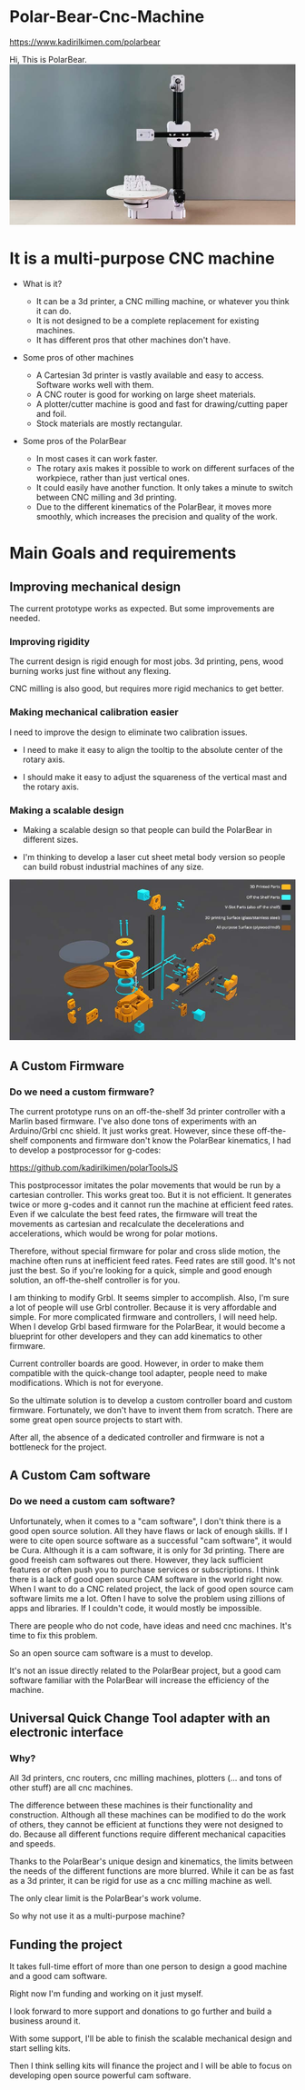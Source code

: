 # Polar-Bear-Cnc-Machine

https://www.kadirilkimen.com/polarbear

Hi, This is PolarBear.
![PolarBear CNC Machine](images/polar-bear.jpg "PolarBear")

# It is a multi-purpose CNC machine

* What is it?
  * It can be a 3d printer, a CNC milling machine, or whatever you think it can do.
  * It is not designed to be a complete replacement for existing machines.
  * It has different pros that other machines don't have.

* Some pros of other machines
  * A Cartesian 3d printer is vastly available and easy to access. Software works well with them.
  * A CNC router is good for working on large sheet materials.
  * A plotter/cutter machine is good and fast for drawing/cutting paper and foil.
  * Stock materials are mostly rectangular.

* Some pros of the PolarBear
  * In most cases it can work faster.
  * The rotary axis makes it possible to work on different surfaces of the workpiece, rather than just vertical ones.
  * It could easily have another function. It only takes a minute to switch between CNC milling and 3d printing.
  * Due to the different kinematics of the PolarBear, it moves more smoothly, which increases the precision and quality of the work.


# Main Goals and requirements

## Improving mechanical design

The current prototype works as expected. But some improvements are needed.

### Improving rigidity

The current design is rigid enough for most jobs. 3d printing, pens, wood burning works just fine without any flexing.

CNC milling is also good, but requires more rigid mechanics to get better.


### Making mechanical calibration easier

I need to improve the design to eliminate two calibration issues.

* I need to make it easy to align the tooltip to the absolute center of the rotary axis.

* I should make it easy to adjust the squareness of the vertical mast and the rotary axis.

### Making a scalable design

* Making a scalable design so that people can build the PolarBear in different sizes.

* I'm thinking to develop a laser cut sheet metal body version so people can build robust industrial machines of any size.

![PolarBear CNC Machine Exploded view](images/polar-bear-exploded-view.jpg "PolarBear")


## A Custom Firmware

### Do we need a custom firmware?

The current prototype runs on an off-the-shelf 3d printer controller with a Marlin based firmware. I've also done tons of experiments with an Arduino/Grbl cnc shield.
It just works great. However, since these off-the-shelf components and firmware don't know the PolarBear kinematics, I had to develop a postprocessor for g-codes:

https://github.com/kadirilkimen/polarToolsJS

This postprocessor imitates the polar movements that would be run by a cartesian controller. This works great too. But it is not efficient.
It generates twice or more g-codes and it cannot run the machine at efficient feed rates. Even if we calculate the best feed rates, the firmware will treat the movements as cartesian and recalculate the decelerations and accelerations, which would be wrong for polar motions.

Therefore, without special firmware for polar and cross slide motion, the machine often runs at inefficient feed rates.
Feed rates are still good. It's not just the best. So if you're looking for a quick, simple and good enough solution, an off-the-shelf controller is for you.

I am thinking to modify Grbl. It seems simpler to accomplish. Also, I'm sure a lot of people will use Grbl controller. Because it is very affordable and simple.
For more complicated firmware and controllers, I will need help.
When I develop Grbl based firmware for the PolarBear, it would become a blueprint for other developers and they can add kinematics to other firmware.

Current controller boards are good. However, in order to make them compatible with the quick-change tool adapter, people need to make modifications.
Which is not for everyone.

So the ultimate solution is to develop a custom controller board and custom firmware.
Fortunately, we don't have to invent them from scratch. There are some great open source projects to start with.

After all, the absence of a dedicated controller and firmware is not a bottleneck for the project.


## A Custom Cam software

### Do we need a custom cam software?

Unfortunately, when it comes to a "cam software", I don't think there is a good open source solution. All they have flaws or lack of enough skills.
If I were to cite open source software as a successful "cam software", it would be Cura. Although it is a cam software, it is only for 3d printing.
There are good freeish cam softwares out there. However, they lack sufficient features or often push you to purchase services or subscriptions.
I think there is a lack of good open source CAM software in the world right now.
When I want to do a CNC related project, the lack of good open source cam software limits me a lot.
Often I have to solve the problem using zillions of apps and libraries. If I couldn't code, it would mostly be impossible.

There are people who do not code, have ideas and need cnc machines. It's time to fix this problem.

So an open source cam software is a must to develop.

It's not an issue directly related to the PolarBear project, but a good cam software familiar with the PolarBear will increase the efficiency of the machine.


## Universal Quick Change Tool adapter with an electronic interface

### Why?

All 3d printers, cnc routers, cnc milling machines, plotters (... and tons of other stuff) are all cnc machines.

The difference between these machines is their functionality and construction.
Although all these machines can be modified to do the work of others, they cannot be efficient at functions they were not designed to do.
Because all different functions require different mechanical capacities and speeds.

Thanks to the PolarBear's unique design and kinematics, the limits between the needs of the different functions are more blurred.
While it can be as fast as a 3d printer, it can be rigid for use as a cnc milling machine as well.

The only clear limit is the PolarBear's work volume.

So why not use it as a multi-purpose machine?


## Funding the project

It takes full-time effort of more than one person to design a good machine and a good cam software.

Right now I'm funding and working on it just myself.

I look forward to more support and donations to go further and build a business around it.

With some support, I'll be able to finish the scalable mechanical design and start selling kits.

Then I think selling kits will finance the project and I will be able to focus on developing open source powerful cam software.
